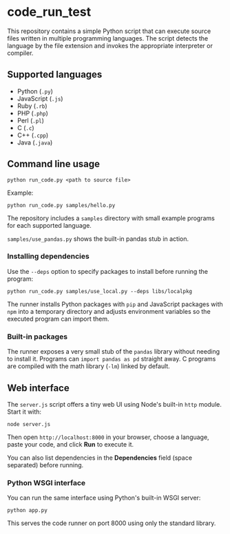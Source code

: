 # code_run_test

This repository contains a simple Python script that can execute source files written in multiple programming languages. The script detects the language by the file extension and invokes the appropriate interpreter or compiler.

## Supported languages

- Python (`.py`)
- JavaScript (`.js`)
- Ruby (`.rb`)
- PHP (`.php`)
- Perl (`.pl`)
- C (`.c`)
- C++ (`.cpp`)
- Java (`.java`)

## Command line usage

```
python run_code.py <path to source file>
```

Example:

```
python run_code.py samples/hello.py
```

The repository includes a `samples` directory with small example programs for each supported language.

`samples/use_pandas.py` shows the built-in pandas stub in action.


### Installing dependencies

Use the `--deps` option to specify packages to install before running the program:

```
python run_code.py samples/use_local.py --deps libs/localpkg
```

The runner installs Python packages with `pip` and JavaScript packages with `npm` into a temporary directory and adjusts environment variables so the executed program can import them.


### Built-in packages

The runner exposes a very small stub of the `pandas` library without needing to
install it.  Programs can `import pandas as pd` straight away.  C programs are
compiled with the math library (`-lm`) linked by default.


## Web interface

The `server.js` script offers a tiny web UI using Node's built-in `http` module. Start it with:

```
node server.js
```

Then open `http://localhost:8000` in your browser, choose a language, paste your code, and click **Run** to execute it.

You can also list dependencies in the **Dependencies** field (space separated) before running.

### Python WSGI interface

You can run the same interface using Python's built-in WSGI server:

```
python app.py
```

This serves the code runner on port 8000 using only the standard library.

